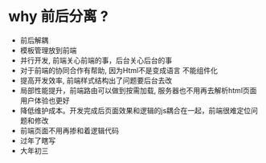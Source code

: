 # why 前后分离 ?

+ 前后解耦
+ 模板管理放到前端
+ 并行开发, 前端关心前端的事，后台关心后台的事
+ 对于前端的协同合作有帮助, 因为Html不是变成语言 不能组件化
+ 提高开发效率, 前端样式结构出了问题要后台去改
+ 局部性能提升，前端路由可以做到按需加载, 服务器也不用再去解析html页面 用户体验也更好
+ 降低维护成本。开发完成后页面效果和逻辑的js耦合在一起，前端很难定位问题和修改
+ 前端页面不用再掺和着逻辑代码
+ 过年了瞎写
+ 大年初三